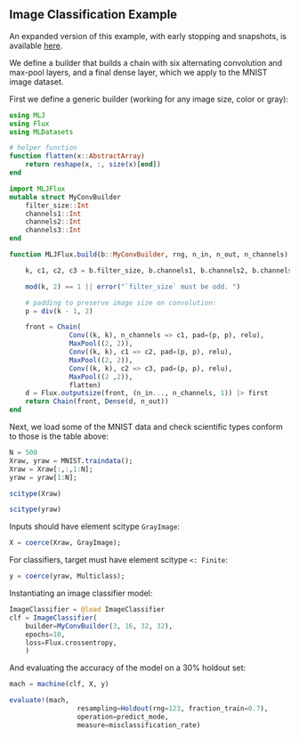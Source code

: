 ## Image Classification Example
An expanded version of this example, with early stopping and
snapshots, is available [here](/examples/mnist).

We define a builder that builds a chain with six alternating
convolution and max-pool layers, and a final dense layer, which we
apply to the MNIST image dataset.

First we define a generic builder (working for any image size, color
or gray):

```julia
using MLJ
using Flux
using MLDatasets

# helper function
function flatten(x::AbstractArray)
	return reshape(x, :, size(x)[end])
end

import MLJFlux
mutable struct MyConvBuilder
	filter_size::Int
	channels1::Int
	channels2::Int
	channels3::Int
end

function MLJFlux.build(b::MyConvBuilder, rng, n_in, n_out, n_channels)

	k, c1, c2, c3 = b.filter_size, b.channels1, b.channels2, b.channels3

	mod(k, 2) == 1 || error("`filter_size` must be odd. ")

	# padding to preserve image size on convolution:
	p = div(k - 1, 2)

	front = Chain(
			   Conv((k, k), n_channels => c1, pad=(p, p), relu),
			   MaxPool((2, 2)),
			   Conv((k, k), c1 => c2, pad=(p, p), relu),
			   MaxPool((2, 2)),
			   Conv((k, k), c2 => c3, pad=(p, p), relu),
			   MaxPool((2 ,2)),
			   flatten)
	d = Flux.outputsize(front, (n_in..., n_channels, 1)) |> first
	return Chain(front, Dense(d, n_out))
end
```
Next, we load some of the MNIST data and check scientific types
conform to those is the table above:

```julia
N = 500
Xraw, yraw = MNIST.traindata();
Xraw = Xraw[:,:,1:N];
yraw = yraw[1:N];

scitype(Xraw)
```
```julia
scitype(yraw)
```

Inputs should have element scitype `GrayImage`:

```julia
X = coerce(Xraw, GrayImage);
```

For classifiers, target must have element scitype `<: Finite`:

```julia
y = coerce(yraw, Multiclass);
```

Instantiating an image classifier model:

```julia
ImageClassifier = @load ImageClassifier
clf = ImageClassifier(
    builder=MyConvBuilder(3, 16, 32, 32),
    epochs=10,
    loss=Flux.crossentropy,
    )
```

And evaluating the accuracy of the model on a 30% holdout set:

```julia
mach = machine(clf, X, y)

evaluate!(mach,
				 resampling=Holdout(rng=123, fraction_train=0.7),
				 operation=predict_mode,
				 measure=misclassification_rate)
```
